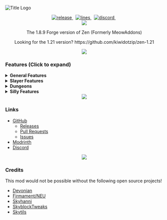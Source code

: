 ![Title Logo](https://i.imgur.com/89LZy2p.png)
<div align="center">
    <a href="https://github.com/kiwidotzip/zen/releases/latest" target="_blank">
        <img src="https://img.shields.io/github/v/release/kiwidotzip/zen?include_prereleases&label=Latest&logo=Github&logoColor=FFFFFF&labelColor=262626&color=0074D4&style=for-the-badge" alt="release">
    </a>&nbsp;
    <a href="https://github.com/kiwidotzip/zen/graphs/code-frequency" target="_blank">
        <img src="https://img.shields.io/github/license/kiwidotzip/zen?label=License&logo=Github&logoColor=FFFFFF&labelColor=262626&color=0074D4&style=for-the-badge" alt="lines">
    </a>&nbsp;
    <a href="https://discord.gg/KPmHQUC97G" target="_blank">
        <img src="https://img.shields.io/discord/1353646371407659018?label=Discord&logo=Discord&logoColor=FFFFFF&labelColor=262626&color=0074D4&style=for-the-badge" alt="discord">
    </a>&nbsp;
</div>
<div align="center"><img src='https://i.imgur.com/0KOjr5l.png'/></div>


<p align="center">The 1.8.9 Forge version of Zen (Formerly MeowAddons)</p>
<p align="center">Looking for the 1.21 version? https://github.com/kiwidotzip/zen-1.21</p>

<div align="center"><img src='https://i.imgur.com/0KOjr5l.png'/></div>

### Features (Click to expand)

<details>
  <summary><strong>General Features</strong></summary>
  
- Armor HUD
- Arrow poison tracker
- Block overlay
- Better Auction House messages
- Better Bazaar messages
- Chat cleaner
- Calculator
- Custom entity damage tint
- Custom model size
- Damage Tracker
- Entity Highlight
- Fire freeze overlay
- Guild message formatter
- Party message formatter
- Ragnarock alert
- Remove selfie camera
- Same server alert
- Vanilla HP Hud
- World age message
- Hide fire overlay
- Hide falling blocks
- Hide status effects
- Hide thunder
- Hide enderman tp
- Hide non-starred mob nametags
- Hide death animation
- Hide damage in dungeons
- Hide fog
- Remove chat history limit
- No hurt cam bob

</details>

<details>
  <summary><strong>Slayer Features</strong></summary>
  
- Slayer timer
- Slayer highlight
- Slayer stats
- Enderman laser timer
- Miniboss spawn alert
- Vengeance proc timer
- Vengeance damage tracker
- Carry counter [a LOT of stuff]
</details>

<details>
  <summary><strong>Dungeons</strong></summary>
  
- Architect draft stuff
- Blood timer
- Crypt reminder
- Custom party finder messages
- Fire freeze timer
- Livid highlight, Line to correct Livid, Hide incorrect Livid
- Livid ice spray timer
- Key alert
- Key highlight
- Starred mobs highlight
- Scarf spawn timer and scarf minion spawn timers
- Server lag timer
- Terminal tracker
</details>

<details>
  <summary><strong>Silly Features</strong></summary>

- Automeow
- Meow count
- Meow chat sounds
- Meow death sounds
- Meow message translator
</details>

<div align="center"><img src='https://i.imgur.com/0KOjr5l.png'/></div>

### Links

- [GitHub](https://github.com/kiwidotzip/zen)
  - [Releases](https://github.com/kiwidotzip/zen/releases)
  - [Pull Requests](https://github.com/kiwidotzip/zen/pulls)
  - [Issues](https://github.com/kiwidotzip/zen/issues)
- [Modrinth](https://modrinth.com/mod/zenmod)
- [Discord](https://discordapp.com/invite/KPmHQUC97G)

<div align="center"><img src='https://i.imgur.com/0KOjr5l.png'/></div>

### Credits
This mod would not be possible without the following open source projects!

- [Devonian](https://github.com/Synnerz/Devonian)
- [Firmament/NEU](https://github.com/nea89o/Firmament)
- [Skyhanni](https://github.com/hannibal002/SkyHanni)
- [SkyblockTweaks](https://github.com/MrFast-js/Skyblock-Tweaks/)
- [Skytils](https://github.com/Skytils/SkytilsMod)
